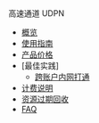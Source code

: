 <div class="sidebar_title icon__udpn"> 高速通道 UDPN</div>

* [概览](/udpn/README)
* [使用指南](/udpn/guide) 
* [产品价格](/udpn/udpn_price)
* [最佳实践]
  * [跨账户内网打通](/udpn/udpn_use/connect_to_Inter-Region_VPC) 
* [计费说明](https://docs.ucloud.cn/charge/README)
* [资源过期回收](https://docs.ucloud.cn/charge/recycle)
* [FAQ](/udpn/FAQ) 
